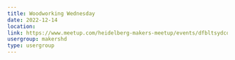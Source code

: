 ```yaml
---
title: Woodworking Wednesday
date: 2022-12-14
location: 
link: https://www.meetup.com/heidelberg-makers-meetup/events/dfbltsydcqbsb/
usergroup: makershd
type: usergroup
---
```

